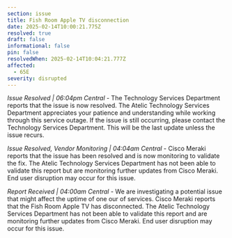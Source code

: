 ```yaml
---
section: issue
title: Fish Room Apple TV disconnection
date: 2025-02-14T10:00:21.775Z
resolved: true
draft: false
informational: false
pin: false
resolvedWhen: 2025-02-14T10:04:21.777Z
affected:
  - 65E
severity: disrupted
---
```

*Issue Resolved | 06:04pm Central* - The Technology Services Department reports that the issue is now resolved. The Atelic Technology Services Department appreciates your patience and understanding while working through this service outage. If the issue is still occurring, please contact the Technology Services Department. This will be the last update unless the issue recurs.

*Issue Resolved, Vendor Monitoring | 04:04am Central* - Cisco Meraki reports that the issue has been resolved and is now monitoring to validate the fix. The Atelic Technology Services Department has not been able to validate this report but are monitoring further updates from Cisco Meraki. End user disruption may occur for this issue.

*Report Received | 04:00am Central* - We are investigating a potential issue that might affect the uptime of one our of services. Cisco Meraki reports that the Fish Room Apple TV has disconnected. The Atelic Technology Services Department has not been able to validate this report and are monitoring further updates from Cisco Meraki. End user disruption may occur for this issue.